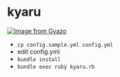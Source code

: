 # kyaru

[![Image from Gyazo](https://i.gyazo.com/131e31e0a4756f5579056e1f64179f41.jpg)](https://gyazo.com/131e31e0a4756f5579056e1f64179f41)

- `cp config.sample.yml config.yml`
- edit config.yml
- `bundle install`
- `bundle exec ruby kyaru.rb`
